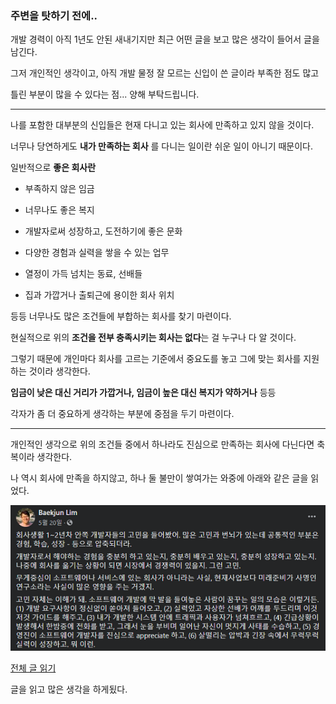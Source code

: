 ### 주변을 탓하기 전에..

개발 경력이 아직 1년도 안된 새내기지만 최근 어떤 글을 보고 많은 생각이 들어서 글을 남긴다.

그저 개인적인 생각이고, 아직 개발 물정 잘 모르는 신입이 쓴 글이라 부족한 점도 많고

틀린 부분이 많을 수 있다는 점... 양해 부탁드립니다.

---

나를 포함한 대부분의 신입들은 현재 다니고 있는 회사에 만족하고 있지 않을 것이다.

너무나 당연하게도 **내가 만족하는 회사** 를 다니는 일이란 쉬운 일이 아니기 때문이다.

일반적으로 **좋은 회사란**

* 부족하지 않은 임금

* 너무나도 좋은 복지

* 개발자로써 성장하고, 도전하기에 좋은 문화

* 다양한 경험과 실력을 쌓을 수 있는 업무

* 열정이 가득 넘치는 동료, 선배들

* 집과 가깝거나 출퇴근에 용이한 회사 위치


등등 너무나도 많은 조건들에 부합하는 회사를 찾기 마련이다.

현실적으로 위의 **조건을 전부 충족시키는 회사는 없다**는 걸 누구나 다 알 것이다.

그렇기 때문에 개인마다 회사를 고르는 기준에서 중요도를 놓고 그에 맞는 회사를 지원하는 것이라 생각한다.

**임금이 낮은 대신 거리가 가깝거나, 임금이 높은 대신 복지가 약하거나** 등등 

각자가 좀 더 중요하게 생각하는 부분에 중점을 두기 마련이다.

---

개인적인 생각으로 위의 조건들 중에서 하나라도 진심으로 만족하는 회사에 다닌다면 축복이라 생각한다.

나 역시 회사에 만족을 하지않고, 하나 둘 불만이 쌓여가는 와중에 아래와 같은 글을 읽었다.

![페이스 북](images/facebook.png)

[전체 글 읽기](https://www.facebook.com/baekjun.lim/posts/3253046061380427)

글을 읽고 많은 생각을 하게됬다.


